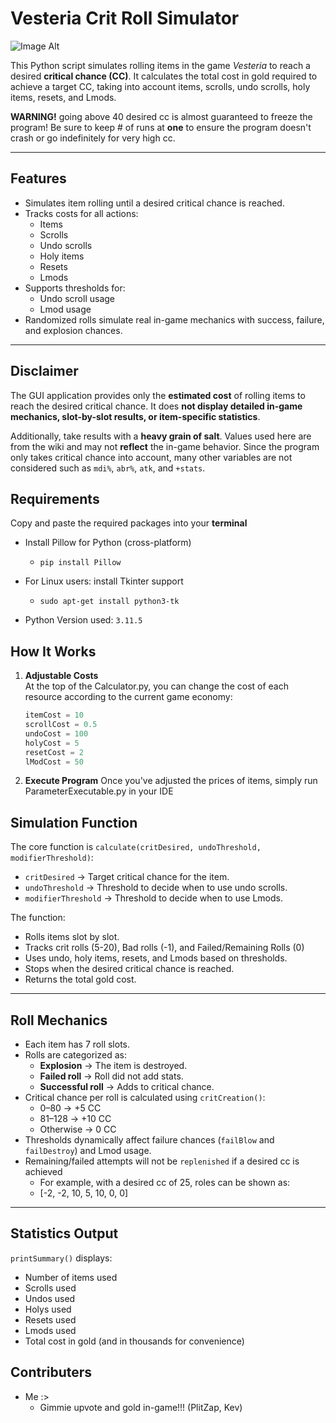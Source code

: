 # Vesteria Crit Roll Simulator
 ![Image Alt](https://github.com/Kev-KW/Vesteria-Cursed-Scroll-Simulator/blob/e706acbf23accc50eea9860543bc6f0dd8ebec91/assets/Cursed_scroll_new.png)

This Python script simulates rolling items in the game *Vesteria* to reach a desired **critical chance (CC)**. It calculates the total cost in gold required to achieve a target CC, taking into account items, scrolls, undo scrolls, holy items, resets, and Lmods.

**WARNING!** going above 40 desired cc is almost guaranteed to freeze the program! Be sure to keep # of runs at **one**  to ensure the program doesn't crash or go indefinitely for very high cc. 

---

## Features

- Simulates item rolling until a desired critical chance is reached.
- Tracks costs for all actions:
  - Items
  - Scrolls
  - Undo scrolls
  - Holy items
  - Resets
  - Lmods
- Supports thresholds for:
  - Undo scroll usage
  - Lmod usage
- Randomized rolls simulate real in-game mechanics with success, failure, and explosion chances.

---
## Disclaimer

The GUI application provides only the **estimated cost** of rolling items to reach the desired critical chance. It does **not display detailed in-game mechanics, slot-by-slot results, or item-specific statistics**.  

Additionally, take results with a **heavy grain of salt**. Values used here are from the wiki and may not **reflect** the in-game behavior. Since the program only takes critical chance into account, many other variables are not considered such as `mdi%`, `abr%`, `atk`, and `+stats`.

## Requirements
Copy and paste the required packages into your **terminal**

- Install Pillow for Python (cross-platform)
  - `pip install Pillow`

- For Linux users: install Tkinter support
  - `sudo apt-get install python3-tk`

- Python Version used: `3.11.5`

## How It Works

1. **Adjustable Costs**  
   At the top of the Calculator.py, you can change the cost of each resource according to the current game economy:
   ```python
   itemCost = 10
   scrollCost = 0.5
   undoCost = 100
   holyCost = 5
   resetCost = 2
   lModCost = 50

2. **Execute Program**
   Once you've adjusted the prices of items, simply run ParameterExecutable.py in your IDE

## Simulation Function

The core function is `calculate(critDesired, undoThreshold, modifierThreshold)`:

- `critDesired` → Target critical chance for the item.
- `undoThreshold` → Threshold to decide when to use undo scrolls.
- `modifierThreshold` → Threshold to decide when to use Lmods.

The function:

- Rolls items slot by slot.
- Tracks crit rolls (5-20), Bad rolls (-1), and Failed/Remaining Rolls (0)
- Uses undo, holy items, resets, and Lmods based on thresholds.
- Stops when the desired critical chance is reached.
- Returns the total gold cost.


---

## Roll Mechanics

- Each item has 7 roll slots.
- Rolls are categorized as:
  - **Explosion** → The item is destroyed.
  - **Failed roll** → Roll did not add stats.
  - **Successful roll** → Adds to critical chance.
- Critical chance per roll is calculated using `critCreation()`:
  - 0–80 → +5 CC
  - 81–128 → +10 CC
  - Otherwise → 0 CC
- Thresholds dynamically affect failure chances (`failBlow` and `failDestroy`) and Lmod usage.
- Remaining/failed attempts will not be `replenished` if a desired cc is achieved
  - For example, with a desired cc of 25, roles can be shown as:
  - [-2, -2, 10, 5, 10, 0, 0]

---

## Statistics Output

`printSummary()` displays:

- Number of items used
- Scrolls used
- Undos used
- Holys used
- Resets used
- Lmods used
- Total cost in gold (and in thousands for convenience)

## Contributers
- Me :>
  - Gimmie upvote and gold in-game!!!  (PlitZap, Kev)

